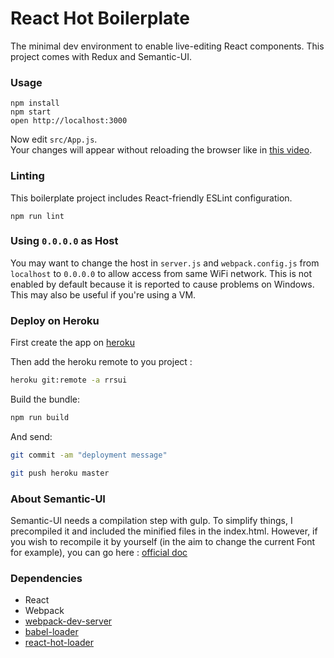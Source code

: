 
React Hot Boilerplate
=====================

The minimal dev environment to enable live-editing React components. This project comes with Redux and Semantic-UI.

### Usage

```
npm install
npm start
open http://localhost:3000
```

Now edit `src/App.js`.  
Your changes will appear without reloading the browser like in [this video](http://vimeo.com/100010922).

### Linting

This boilerplate project includes React-friendly ESLint configuration.

```
npm run lint
```

### Using `0.0.0.0` as Host

You may want to change the host in `server.js` and `webpack.config.js` from `localhost` to `0.0.0.0` to allow access from same WiFi network. This is not enabled by default because it is reported to cause problems on Windows. This may also be useful if you're using a VM.

### Deploy on Heroku

First create the app on [heroku]()

Then add the heroku remote to you project :

``` bash
heroku git:remote -a rrsui
```

Build the bundle:
``` bash
npm run build
```

And send:
``` bash
git commit -am "deployment message"
```
``` bash
git push heroku master
```


### About Semantic-UI
Semantic-UI needs a compilation step with gulp. To simplify things, I precompiled it and included the minified files in the index.html. However, if you wish to recompile it by yourself (in the aim to change the current Font for example), you can go here :
[official doc](http://semantic-ui.com/introduction/getting-started.html)


### Dependencies

* React
* Webpack
* [webpack-dev-server](https://github.com/webpack/webpack-dev-server)
* [babel-loader](https://github.com/babel/babel-loader)
* [react-hot-loader](https://github.com/gaearon/react-hot-loader)


